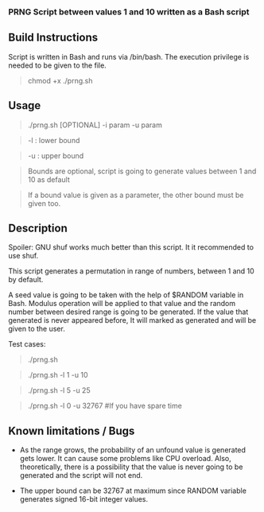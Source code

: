 ### PRNG Script between values 1 and 10 written as a Bash script

## Build Instructions

Script is written in Bash and runs via /bin/bash. The execution privilege is needed to be given to the file.

> chmod +x ./prng.sh

## Usage

> ./prng.sh [OPTIONAL] -i param -u param

> -l : lower bound

> -u : upper bound

> Bounds are optional, script is going to generate values between 1 and 10 as default

> If a bound value is given as a parameter, the other bound must be given too.


## Description

Spoiler: GNU shuf works much better than this script. It it recommended to use shuf.
 
This script generates a permutation in range of numbers, between 1 and 10 by default.

A seed value is going to be taken with the help of $RANDOM variable in Bash. Modulus operation will be applied to that value and the random number between desired range is going to be generated. If the value that generated is never appeared before, It will marked as generated and will be given to the user.

Test cases:

> ./prng.sh 

> ./prng.sh -l 1 -u 10

> ./prng.sh -l 5 -u 25

> ./prng.sh -l 0 -u 32767 #If you have spare time

## Known limitations / Bugs

- As the range grows, the probability of an unfound value is generated gets lower. It can cause some problems like CPU overload. Also, theoretically, there is a possibility that the value is never going to be generated and the script will not end.

- The upper bound can be 32767 at maximum since RANDOM variable generates signed 16-bit integer values.
